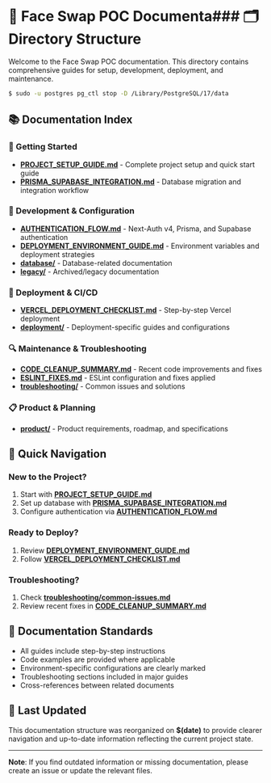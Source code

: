 # 📖 Face Swap POC Documenta### 🗂️ Directory Structure

Welcome to the Face Swap POC documentation. This directory contains comprehensive guides for setup, development, deployment, and maintenance.

```bash
$ sudo -u postgres pg_ctl stop -D /Library/PostgreSQL/17/data
```

## 📚 Documentation Index

### 🚀 Getting Started

- **[PROJECT_SETUP_GUIDE.md](./PROJECT_SETUP_GUIDE.md)** - Complete project setup and quick start guide
- **[PRISMA_SUPABASE_INTEGRATION.md](./PRISMA_SUPABASE_INTEGRATION.md)** - Database migration and integration workflow

### 🔧 Development & Configuration

- **[AUTHENTICATION_FLOW.md](./AUTHENTICATION_FLOW.md)** - Next-Auth v4, Prisma, and Supabase authentication
- **[DEPLOYMENT_ENVIRONMENT_GUIDE.md](./DEPLOYMENT_ENVIRONMENT_GUIDE.md)** - Environment variables and deployment strategies
- **[database/](./database/)** - Database-related documentation
- **[legacy/](./legacy/)** - Archived/legacy documentation

### 🚢 Deployment & CI/CD

- **[VERCEL_DEPLOYMENT_CHECKLIST.md](./VERCEL_DEPLOYMENT_CHECKLIST.md)** - Step-by-step Vercel deployment
- **[deployment/](./deployment/)** - Deployment-specific guides and configurations

### 🔍 Maintenance & Troubleshooting

- **[CODE_CLEANUP_SUMMARY.md](./CODE_CLEANUP_SUMMARY.md)** - Recent code improvements and fixes
- **[ESLINT_FIXES.md](./ESLINT_FIXES.md)** - ESLint configuration and fixes applied
- **[troubleshooting/](./troubleshooting/)** - Common issues and solutions

### 📋 Product & Planning

- **[product/](./product/)** - Product requirements, roadmap, and specifications

## 🎯 Quick Navigation

### New to the Project?

1. Start with **[PROJECT_SETUP_GUIDE.md](./PROJECT_SETUP_GUIDE.md)**
2. Set up database with **[PRISMA_SUPABASE_INTEGRATION.md](./PRISMA_SUPABASE_INTEGRATION.md)**
3. Configure authentication via **[AUTHENTICATION_FLOW.md](./AUTHENTICATION_FLOW.md)**

### Ready to Deploy?

1. Review **[DEPLOYMENT_ENVIRONMENT_GUIDE.md](./DEPLOYMENT_ENVIRONMENT_GUIDE.md)**
2. Follow **[VERCEL_DEPLOYMENT_CHECKLIST.md](./VERCEL_DEPLOYMENT_CHECKLIST.md)**

### Troubleshooting?

1. Check **[troubleshooting/common-issues.md](./troubleshooting/common-issues.md)**
2. Review recent fixes in **[CODE_CLEANUP_SUMMARY.md](./CODE_CLEANUP_SUMMARY.md)**

## 📝 Documentation Standards

- All guides include step-by-step instructions
- Code examples are provided where applicable
- Environment-specific configurations are clearly marked
- Troubleshooting sections included in major guides
- Cross-references between related documents

## 🔄 Last Updated

This documentation structure was reorganized on **$(date)** to provide clearer navigation and up-to-date information reflecting the current project state.

---

**Note**: If you find outdated information or missing documentation, please create an issue or update the relevant files.
